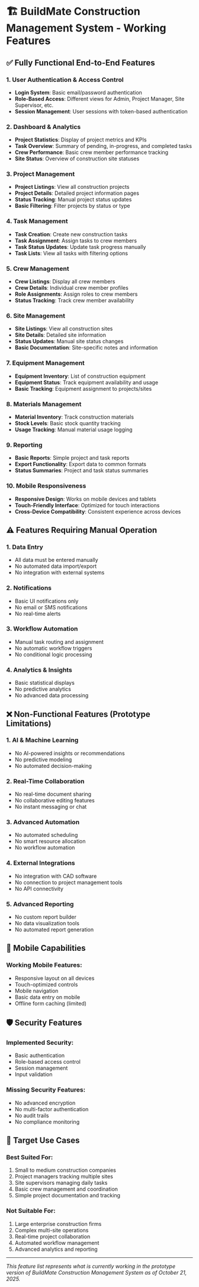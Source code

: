 # 🏗️ BuildMate Construction Management System - Working Features

## ✅ Fully Functional End-to-End Features

### 1. User Authentication & Access Control
- **Login System**: Basic email/password authentication
- **Role-Based Access**: Different views for Admin, Project Manager, Site Supervisor, etc.
- **Session Management**: User sessions with token-based authentication

### 2. Dashboard & Analytics
- **Project Statistics**: Display of project metrics and KPIs
- **Task Overview**: Summary of pending, in-progress, and completed tasks
- **Crew Performance**: Basic crew member performance tracking
- **Site Status**: Overview of construction site statuses

### 3. Project Management
- **Project Listings**: View all construction projects
- **Project Details**: Detailed project information pages
- **Status Tracking**: Manual project status updates
- **Basic Filtering**: Filter projects by status or type

### 4. Task Management
- **Task Creation**: Create new construction tasks
- **Task Assignment**: Assign tasks to crew members
- **Task Status Updates**: Update task progress manually
- **Task Lists**: View all tasks with filtering options

### 5. Crew Management
- **Crew Listings**: Display all crew members
- **Crew Details**: Individual crew member profiles
- **Role Assignments**: Assign roles to crew members
- **Status Tracking**: Track crew member availability

### 6. Site Management
- **Site Listings**: View all construction sites
- **Site Details**: Detailed site information
- **Status Updates**: Manual site status changes
- **Basic Documentation**: Site-specific notes and information

### 7. Equipment Management
- **Equipment Inventory**: List of construction equipment
- **Equipment Status**: Track equipment availability and usage
- **Basic Tracking**: Equipment assignment to projects/sites

### 8. Materials Management
- **Material Inventory**: Track construction materials
- **Stock Levels**: Basic stock quantity tracking
- **Usage Tracking**: Manual material usage logging

### 9. Reporting
- **Basic Reports**: Simple project and task reports
- **Export Functionality**: Export data to common formats
- **Status Summaries**: Project and task status summaries

### 10. Mobile Responsiveness
- **Responsive Design**: Works on mobile devices and tablets
- **Touch-Friendly Interface**: Optimized for touch interactions
- **Cross-Device Compatibility**: Consistent experience across devices

## ⚠️ Features Requiring Manual Operation

### 1. Data Entry
- All data must be entered manually
- No automated data import/export
- No integration with external systems

### 2. Notifications
- Basic UI notifications only
- No email or SMS notifications
- No real-time alerts

### 3. Workflow Automation
- Manual task routing and assignment
- No automatic workflow triggers
- No conditional logic processing

### 4. Analytics & Insights
- Basic statistical displays
- No predictive analytics
- No advanced data processing

## ❌ Non-Functional Features (Prototype Limitations)

### 1. AI & Machine Learning
- No AI-powered insights or recommendations
- No predictive modeling
- No automated decision-making

### 2. Real-Time Collaboration
- No real-time document sharing
- No collaborative editing features
- No instant messaging or chat

### 3. Advanced Automation
- No automated scheduling
- No smart resource allocation
- No workflow automation

### 4. External Integrations
- No integration with CAD software
- No connection to project management tools
- No API connectivity

### 5. Advanced Reporting
- No custom report builder
- No data visualization tools
- No automated report generation

## 📱 Mobile Capabilities

### Working Mobile Features:
- Responsive layout on all devices
- Touch-optimized controls
- Mobile navigation
- Basic data entry on mobile
- Offline form caching (limited)

## 🛡 Security Features

### Implemented Security:
- Basic authentication
- Role-based access control
- Session management
- Input validation

### Missing Security Features:
- No advanced encryption
- No multi-factor authentication
- No audit trails
- No compliance monitoring

## 🎯 Target Use Cases

### Best Suited For:
1. Small to medium construction companies
2. Project managers tracking multiple sites
3. Site supervisors managing daily tasks
4. Basic crew management and coordination
5. Simple project documentation and tracking

### Not Suitable For:
1. Large enterprise construction firms
2. Complex multi-site operations
3. Real-time project collaboration
4. Automated workflow management
5. Advanced analytics and reporting

---
*This feature list represents what is currently working in the prototype version of BuildMate Construction Management System as of October 21, 2025.*